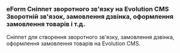 
<meta http-equiv="Content-Type" content="text/html; charset=utf-8">
<h3>eForm Сніппет зворотного зв'язку на Evolution CMS Зворотній зв'язок, замовлення дзвінка, оформлення замовлення товарів і т.д.</h3>
Сніппет для створення зворотного зв'язку, замовлення дзвінка, оформлення замовлення товарів на Evolution CMS.

